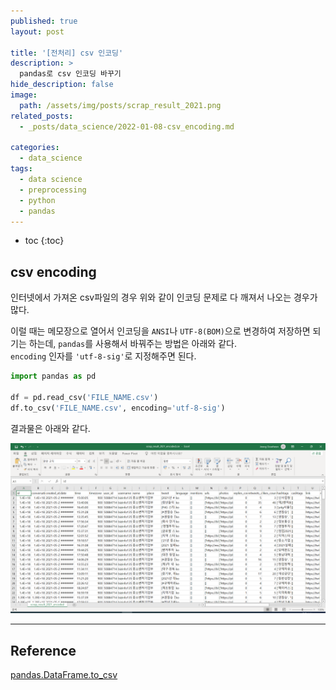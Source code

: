 ```yaml
---
published: true
layout: post

title: '[전처리] csv 인코딩'
description: >
  pandas로 csv 인코딩 바꾸기
hide_description: false
image: 
  path: /assets/img/posts/scrap_result_2021.png
related_posts:
  - _posts/data_science/2022-01-08-csv_encoding.md

categories:
  - data_science
tags:
  - data science
  - preprocessing
  - python
  - pandas
---
```

* toc
{:toc}

## csv encoding

인터넷에서 가져온 csv파일의 경우 위와 같이 인코딩 문제로 다 깨져서 나오는 경우가 많다.  

이럴 때는 메모장으로 열어서 인코딩을 `ANSI`나 `UTF-8(BOM)`으로 변경하여 저장하면 되기는 하는데, `pandas`를 사용해서 바꿔주는 방법은 아래와 같다.  
`encoding` 인자를 `'utf-8-sig'`로 지정해주면 된다.  

```python
import pandas as pd

df = pd.read_csv('FILE_NAME.csv')
df.to_csv('FILE_NAME.csv', encoding='utf-8-sig')
```

결과물은 아래와 같다.  

![scrap_result_2021_encoded.png](/assets/img/posts/scrap_result_2021_encoded.png)  

---
## Reference
[pandas.DataFrame.to_csv](https://pandas.pydata.org/docs/reference/api/pandas.DataFrame.to_csv.html)